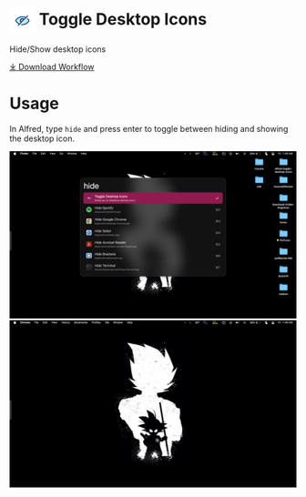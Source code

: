 # <img src='Workflow/icon.png' width='45' align='center' alt='icon'> Toggle Desktop Icons

Hide/Show desktop icons

<a href='https://github.com/milindvishnoi/alfred-toggle-desktop-icons/releases/download/v1.0.0/Toggle.Desktop.Icons.alfredworkflow'>⤓ Download Workflow</a>

# Usage

In Alfred, type `hide` and press enter to toggle between hiding and showing the desktop icon.

<p align="center">
  <img width="1200" height="auto" src="img/hide.png?raw=true">
  <img width="1200" height="auto" src="img/hidden.png?raw=true">
</p>
